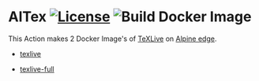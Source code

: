 # AlTex [![License](https://img.shields.io/badge/License-Apache%202.0-blue.svg)](https://opensource.org/licenses/Apache-2.0) ![Build Docker Image](https://github.com/AdrianSosaUV/altex/workflows/Build%20Docker%20Image/badge.svg)



This Action makes 2 Docker Image's of [TeXLive](http://tug.org/texlive/) on [Alpine edge](https://wiki.alpinelinux.org/wiki/Edge).

* [texlive](https://pkgs.alpinelinux.org/package/edge/community/x86_64/texlive)

* [texlive-full](https://pkgs.alpinelinux.org/package/edge/community/x86_64/texlive-full)
